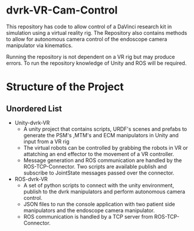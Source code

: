 # dvrk-VR-Cam-Control
This repository has code to allow control of a DaVinci research kit in simulation using a virtual reality rig. The Repository also contains methods to allow for autonomous camera control of the endoscope camera manipulator via kinematics. 

Running the repository is not dependent on a VR rig but may produce errors. To run the repository knowledge of Unity and ROS will be required. 

# Structure of the Project 

##  Unordered List
* Unity-dvrk-VR
  * A unity project that contains scripts, URDF's scenes and prefabs to generate the PSM's ,MTM's and ECM manipulators in Unity and input from a VR rig
  * The virtual robots can be controlled by grabbing the robots in VR or attatching an end effector to the movement of a VR controller. 
  * Message generation and ROS communication are handled by the ROS-TCP-Connector. Two scripts are available publish and subscribe to JointState messages passed over the connector.
* ROS-dvrk-VR
  * A set of python scripts to connect with the unity environment, publish to the dvrk manipulators and perform autonomous camera control.
  * JSON files to run the console application with two patient side manipulators and the endoscope camera manipulator. 
  * ROS communication is handled by a TCP server from ROS-TCP-Connector. 
